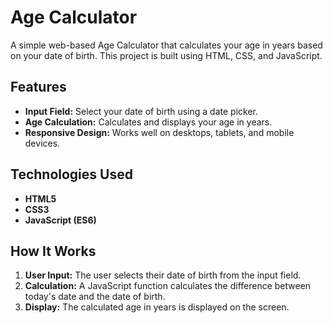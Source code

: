 # Age Calculator

A simple web-based Age Calculator that calculates your age in years based on your date of birth. This project is built using HTML, CSS, and JavaScript.

## Features

- **Input Field:** Select your date of birth using a date picker.
- **Age Calculation:** Calculates and displays your age in years.
- **Responsive Design:** Works well on desktops, tablets, and mobile devices.

## Technologies Used

- **HTML5**
- **CSS3**
- **JavaScript (ES6)**

## How It Works

1. **User Input:** The user selects their date of birth from the input field.
2. **Calculation:** A JavaScript function calculates the difference between today's date and the date of birth.
3. **Display:** The calculated age in years is displayed on the screen.

